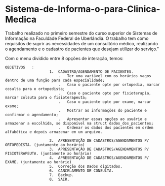 # Sistema-de-Informa-o-para-Clinica-Medica
Trabalho realizado no primeiro semestre do curso superior de Sistemas de Informação na Faculdade Federal de Uberlândia. O trabalho tem como requisitos de suprir as necessidades de um consultório médico, realizando o agendamento e o cadastro de pacientes que desejam utilizar do serviço."

Com o menu dividido entre 8 opções de interação, temos:
    
    OBJETIVOS   :   
                        1.  CADASTRO/AGENDAMENTO DE PACIENTES.
                            .   Ter uma variável com os horários vagos dentro de uma função para cada especialidade;
                            .   Caso o paciente opte por ortopedia, marcar cosulta para o ortopedista;
                            .   Caso o paciente opte por fisioterapia, marcar colsuta para o fisioterapeuta;
                            .   Caso o paciente opte por exame, marcar exame;            
                            .   Mostrar as informações do paciente e confirmar o agendamento;
                            .   Apresentar essas opções ao usuário e armazenar a escolhida, se disponível na struct dados_dos_pacientes;
                            .   Ordenar os dados dos pacientes em ordem alfabética e depois armazenar em um arquivo.
                        
                        2.  APRESENTAÇÃO DE CADASTROS/AGENDAMENTOS P/ ORTOPEDISTA. (juntamente ao horário)
                        3.  APRESENTAÇÃO DE CADASTROS/AGENDAMENTOS P/ FISIOTERAPEUTA. (juntamente ao horário)
                        4.  APRESENTAÇÃO DE CADASTROS/AGENDAMENTOS P/ EXAME. (juntamente ao horário)
                        5.  Correção dos Dados digitados. 
                        6.  CANCELAMENTO DE CONSULTA.
                        7.  Backup.
                        0.  SAIR. 
